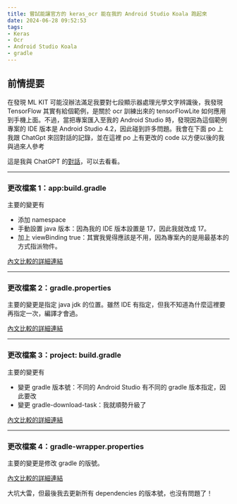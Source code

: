 ```yaml
---
title: 嘗試能讓官方的 keras_ocr 能在我的 Android Studio Koala 跑起來
date: 2024-06-28 09:52:53
tags:
- Keras
- Ocr
- Android Studio Koala
- gradle
---
```


## 前情提要

在發現 ML KIT 可能沒辦法滿足我要對七段顯示器處理光學文字辨識後，我發現 TensorFlow 其實有給個範例，是關於 ocr 訓練出來的 tensorFlowLite 如何應用到手機上面。不過，當把專案匯入至我的 Android Studio 時，發現因為這個範例專案的 IDE 版本是 Android Studio 4.2，因此碰到許多問題。我會在下面 po 上我跟 ChatGpt 來回對話的記錄，並在這裡 po 上有更改的 code 以方便以後的我與過來人參考

這是我與 ChatGPT 的[對話](<https://chatgpt.com/share/a5dc6ce6-ea42-462c-9894-69ed70242feb>)，可以去看看。

---

### 更改檔案 1：app:build.gradle

主要的變更有

- 添加 namespace
- 手動設置 java 版本：因為我的 IDE 版本設置是 17，因此我就改成 17。
- 加上 viewBinding true：其實我覺得應該是不用，因為專案內的是用最基本的方式指派物件。

[內文比較的詳細連結](<https://www.diffchecker.com/dotkOibz/>)

---

### 更改檔案 2：gradle.properties

主要的變更是指定 java jdk 的位置。雖然 IDE 有指定，但我不知道為什麼這裡要再指定一次，編譯才會過。

[內文比較的詳細連結](<https://www.diffchecker.com/LkYRSIbs/>)

---

### 更改檔案 3：project: build.gradle

主要的變更有

- 變更 gradle 版本號：不同的 Android Studio 有不同的 gradle 版本指定，因此要改
- 變更 gradle-download-task：我就順勢升級了

[內文比較的詳細連結](<https://www.diffchecker.com/LVuvM6FT/>)

---

### 更改檔案 4：gradle-wrapper.properties

主要的變更是修改 gradle 的版號。

[內文比較的詳細連結](<https://www.diffchecker.com/icExyeaN/>)

大坑大雷，但最後我去更新所有 dependencies 的版本號，也沒有問題了！
